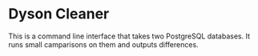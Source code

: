 # Dyson Cleaner
This is a command line interface that takes two PostgreSQL databases. It runs small camparisons on them and outputs differences. 